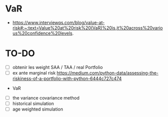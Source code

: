 # VaR

* https://www.interviewqs.com/blog/value-at-risk#:~:text=Value%20at%20risk%20(VaR)%20is,it%20across%20various%20confidence%20levels.

# TO-DO

- [ ] obtenir les weight SAA / TAA / real Portfolio
- [ ] ex ante marginal risk
https://medium.com/python-data/assessing-the-riskiness-of-a-portfolio-with-python-6444c727c474

* VaR
- [ ] the variance covariance method
- [ ] historical simulation
- [ ] age weighted simulation